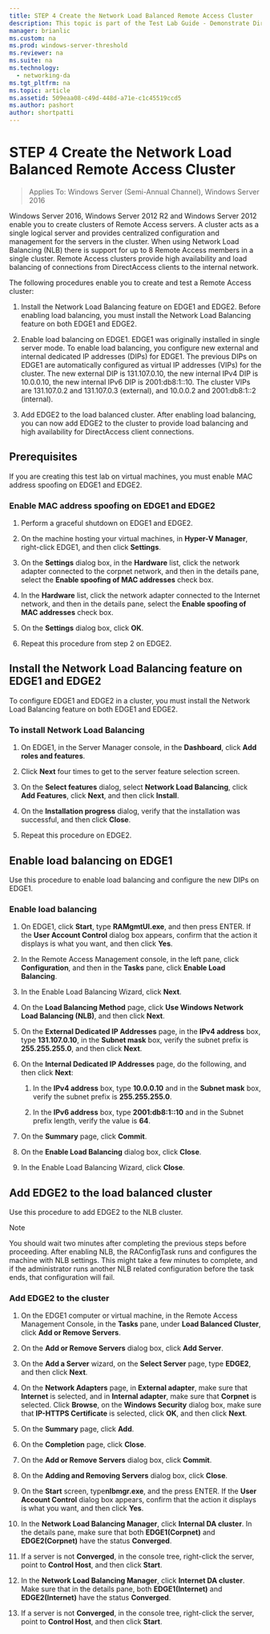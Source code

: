 ```yaml
---
title: STEP 4 Create the Network Load Balanced Remote Access Cluster
description: This topic is part of the Test Lab Guide - Demonstrate DirectAccess in a Cluster with Windows NLB for Windows Server 2016
manager: brianlic
ms.custom: na
ms.prod: windows-server-threshold
ms.reviewer: na
ms.suite: na
ms.technology: 
  - networking-da
ms.tgt_pltfrm: na
ms.topic: article
ms.assetid: 509eaa08-c49d-448d-a71e-c1c45519ccd5
ms.author: pashort
author: shortpatti
---
```

# STEP 4 Create the Network Load Balanced Remote Access Cluster

>Applies To: Windows Server (Semi-Annual Channel), Windows Server 2016

 Windows Server 2016, Windows Server 2012 R2 and Windows Server 2012 enable you to create clusters of Remote Access servers. A cluster acts as a single logical server and provides centralized configuration and management for the servers in the cluster. When using Network Load Balancing (NLB) there is support for up to 8 Remote Access members in a single cluster. Remote Access clusters provide high availability and load balancing of connections from DirectAccess clients to the internal network.  
  
The following procedures enable you to create and test a Remote Access cluster:  
  
1. Install the Network Load Balancing feature on EDGE1 and EDGE2. Before enabling load balancing, you must install the Network Load Balancing feature on both EDGE1 and EDGE2.
  
2. Enable load balancing on EDGE1. EDGE1 was originally installed in single server mode. To enable load balancing, you configure new external and internal dedicated IP addresses (DIPs) for EDGE1. The previous DIPs on EDGE1 are automatically configured as virtual IP addresses (VIPs) for the cluster. The new external DIP is 131.107.0.10, the new internal IPv4 DIP is 10.0.0.10, the new internal IPv6 DIP is 2001:db8:1::10. The cluster VIPs are 131.107.0.2 and 131.107.0.3 (external), and 10.0.0.2 and 2001:db8:1::2 (internal).
  
3. Add EDGE2 to the load balanced cluster. After enabling load balancing, you can now add EDGE2 to the cluster to provide load balancing and high availability for DirectAccess client connections.

## Prerequisites

If you are creating this test lab on virtual machines, you must enable MAC address spoofing on EDGE1 and EDGE2.  
  
### Enable MAC address spoofing on EDGE1 and EDGE2  
  
1.  Perform a graceful shutdown on EDGE1 and EDGE2.  
  
2.  On the machine hosting your virtual machines, in **Hyper-V Manager**, right-click EDGE1, and then click **Settings**.  
  
3.  On the **Settings** dialog box, in the **Hardware** list, click the network adapter connected to the corpnet network, and then in the details pane, select the **Enable spoofing of MAC addresses** check box.  
  
4.  In the **Hardware** list, click the network adapter connected to the Internet network, and then in the details pane, select the **Enable spoofing of MAC addresses** check box.  
  
5.  On the **Settings** dialog box, click **OK**.  
  
6.  Repeat this procedure from step 2 on EDGE2.  
  
## Install the Network Load Balancing feature on EDGE1 and EDGE2  
To configure EDGE1 and EDGE2 in a cluster, you must install the Network Load Balancing feature on both EDGE1 and EDGE2.  
  
### To install Network Load Balancing  
  
1.  On EDGE1, in the Server Manager console, in the **Dashboard**, click **Add roles and features**.  
  
2.  Click **Next** four times to get to the server feature selection screen.  
  
3.  On the **Select features** dialog, select **Network Load Balancing**, click **Add Features**, click **Next**, and then click **Install**.  
  
4.  On the **Installation progress** dialog, verify that the installation was successful, and then click **Close**.  
  
5.  Repeat this procedure on EDGE2.  
  
## Enable load balancing on EDGE1  
Use this procedure to enable load balancing and configure the new DIPs on EDGE1.  
  
### Enable load balancing  
  
1.  On EDGE1, click **Start**, type **RAMgmtUI.exe**, and then press ENTER. If the **User Account Control** dialog box appears, confirm that the action it displays is what you want, and then click **Yes**.  
  
2.  In the Remote Access Management console, in the left pane, click **Configuration**, and then in the **Tasks** pane, click **Enable Load Balancing**.  
  
3.  In the Enable Load Balancing Wizard, click **Next**.  
  
4.  On the **Load Balancing Method** page, click **Use Windows Network Load Balancing (NLB)**, and then click **Next**.  
  
5.  On the **External Dedicated IP Addresses** page, in the **IPv4 address** box, type **131.107.0.10**, in the **Subnet mask** box, verify the subnet prefix is **255.255.255.0**, and then click **Next**.  
  
6.  On the **Internal Dedicated IP Addresses** page, do the following, and then click **Next**:  
  
    1.  In the **IPv4 address** box, type **10.0.0.10** and in the **Subnet mask** box, verify the subnet prefix is **255.255.255.0**.  
  
    2.  In the **IPv6 address** box, type **2001:db8:1::10** and in the Subnet prefix length, verify the value is **64**.  
  
7.  On the **Summary** page, click **Commit**.  
  
8.  On the **Enable Load Balancing** dialog box, click **Close**.  
  
9. In the Enable Load Balancing Wizard, click **Close**.  
  
## Add EDGE2 to the load balanced cluster  
Use this procedure to add EDGE2 to the NLB cluster.  
  
> [!NOTE]  
> You should wait two minutes after completing the previous steps before proceeding. After enabling NLB, the RAConfigTask runs and configures the machine with NLB settings. This might take a few minutes to complete, and if the administrator runs another NLB related configuration before the task ends, that configuration will fail.  
  
### Add EDGE2 to the cluster  
  
1.  On the EDGE1 computer or virtual machine, in the Remote Access Management Console, in the **Tasks** pane, under **Load Balanced Cluster**, click **Add or Remove Servers**.  
  
2.  On the **Add or Remove Servers** dialog box, click **Add Server**.  
  
3.  On the **Add a Server** wizard, on the **Select Server** page, type **EDGE2**, and then click **Next**.  
  
4.  On the **Network Adapters** page, in **External adapter**, make sure that **Internet** is selected, and in **Internal adapter**, make sure that **Corpnet** is selected. Click **Browse**, on the **Windows Security** dialog box, make sure that **IP-HTTPS Certificate** is selected, click **OK**, and then click **Next**.  
  
5.  On the **Summary** page, click **Add**.  
  
6.  On the **Completion** page, click **Close**.  
  
7.  On the **Add or Remove Servers** dialog box, click **Commit**.  
  
8.  On the **Adding and Removing Servers** dialog box, click **Close**.  
  
9. On the **Start** screen, type**nlbmgr.exe**, and the press ENTER. If the **User Account Control** dialog box appears, confirm that the action it displays is what you want, and then click **Yes**.  
  
10. In the **Network Load Balancing Manager**, click **Internal DA cluster**. In the details pane, make sure that both **EDGE1(Corpnet)** and **EDGE2(Corpnet)** have the status **Converged**.  
  
11. If a server is not **Converged**, in the console tree, right-click the server, point to **Control Host**, and then click **Start**.  
  
12. In the **Network Load Balancing Manager**, click **Internet DA cluster**. Make sure that in the details pane, both **EDGE1(Internet)** and **EDGE2(Internet)** have the status **Converged**.  
  
13. If a server is not **Converged**, in the console tree, right-click the server, point to **Control Host**, and then click **Start**.

